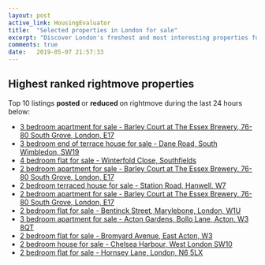 ```yaml
---
layout: post
active_link: HousingEvaluator
title:  "Selected properties in London for sale"
excerpt: "Discover London's freshest and most interesting properties for sale as listed on rightmove."
comments: true
date:   2019-05-07 21:57:33
---
```


## Highest ranked rightmove properties
Top 10 listings <strong> posted </strong> or <strong> reduced </strong> on rightmove during the last 24 hours below:
* [3 bedroom apartment for sale - Barley Court at The Essex Brewery, 76-80 South Grove,
London,
E17](https://www.rightmove.co.uk/property-for-sale/property-80173523.html)
* [3 bedroom end of terrace house for sale - Dane Road, South Wimbledon, SW19](https://www.rightmove.co.uk/property-for-sale/property-53479459.html)
* [4 bedroom flat for sale - Winterfold Close, Southfields](https://www.rightmove.co.uk/property-for-sale/property-61139931.html)
* [2 bedroom apartment for sale - Barley Court at The Essex Brewery, 76-80 South Grove,
London,
E17](https://www.rightmove.co.uk/property-for-sale/property-81209114.html)
* [2 bedroom terraced house for sale - Station Road, Hanwell, W7](https://www.rightmove.co.uk/property-for-sale/property-62072898.html)
* [2 bedroom apartment for sale - Barley Court at The Essex Brewery, 76-80 South Grove,
London,
E17](https://www.rightmove.co.uk/property-for-sale/property-81208937.html)
* [2 bedroom flat for sale - Bentinck Street, Marylebone, London, W1U](https://www.rightmove.co.uk/property-for-sale/property-52657149.html)
* [3 bedroom apartment for sale - Acton Gardens, Bollo Lane, 
Acton, 
W3 8QT](https://www.rightmove.co.uk/property-for-sale/property-81546821.html)
* [2 bedroom flat for sale - Bromyard Avenue, East Acton, W3](https://www.rightmove.co.uk/property-for-sale/property-80220203.html)
* [2 bedroom house for sale - Chelsea Harbour, West London SW10](https://www.rightmove.co.uk/property-for-sale/property-78435845.html)
* [2 bedroom flat for sale - Hornsey Lane, London, N6 5LX](https://www.rightmove.co.uk/property-for-sale/property-81547976.html)

